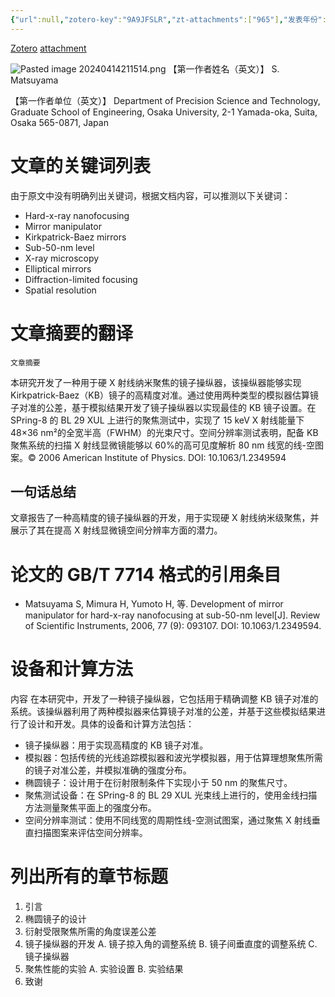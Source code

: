 ```yaml
---
{"url":null,"zotero-key":"9A9JFSLR","zt-attachments":["965"],"发表年份":"2006","类型":["论文"],"评分":"5","简单评价":"待总结","dg-publish":true,"permalink":"/3_工作归档/收集/Development of mirror manipulator for hard-x-ray nanofocusing at sub-50-nm level/","dgPassFrontmatter":true}
---
```


[Zotero](zotero://select/library/items/9A9JFSLR) [attachment](<file:///D:/FILE/zotero%20database/storage/HNPSJ5CR/Matsuyama%20%E7%AD%89%20-%202006%20-%20Development%20of%20mirror%20manipulator%20for%20hard-x-ray%20n.pdf>)

![Pasted image 20240414211514.png](/img/user/3_%E5%B7%A5%E4%BD%9C%E5%BD%92%E6%A1%A3/%E6%94%B6%E9%9B%86/%E9%99%84%E4%BB%B6/Pasted%20image%2020240414211514.png)
【第一作者姓名（英文）】
S. Matsuyama

【第一作者单位（英文）】
Department of Precision Science and Technology, Graduate School of Engineering, Osaka University, 2-1 Yamada-oka, Suita, Osaka 565-0871, Japan

# 文章的关键词列表
由于原文中没有明确列出关键词，根据文档内容，可以推测以下关键词：
- Hard-x-ray nanofocusing
- Mirror manipulator
- Kirkpatrick-Baez mirrors
- Sub-50-nm level
- X-ray microscopy
- Elliptical mirrors
- Diffraction-limited focusing
- Spatial resolution

# 文章摘要的翻译
    文章摘要
本研究开发了一种用于硬 X 射线纳米聚焦的镜子操纵器，该操纵器能够实现 Kirkpatrick-Baez（KB）镜子的高精度对准。通过使用两种类型的模拟器估算镜子对准的公差，基于模拟结果开发了镜子操纵器以实现最佳的 KB 镜子设置。在 SPring-8 的 BL 29 XUL 上进行的聚焦测试中，实现了 15 keV X 射线能量下 48×36 nm²的全宽半高（FWHM）的光束尺寸。空间分辨率测试表明，配备 KB 聚焦系统的扫描 X 射线显微镜能够以 60%的高可见度解析 80 nm 线宽的线-空图案。© 2006 American Institute of Physics. DOI: 10.1063/1.2349594
## 一句话总结
文章报告了一种高精度的镜子操纵器的开发，用于实现硬 X 射线纳米级聚焦，并展示了其在提高 X 射线显微镜空间分辨率方面的潜力。

# 论文的 GB/T 7714 格式的引用条目
- Matsuyama S, Mimura H, Yumoto H, 等. Development of mirror manipulator for hard-x-ray nanofocusing at sub-50-nm level[J]. Review of Scientific Instruments, 2006, 77 (9): 093107. DOI: 10.1063/1.2349594.

# 设备和计算方法
  内容
在本研究中，开发了一种镜子操纵器，它包括用于精确调整 KB 镜子对准的系统。该操纵器利用了两种模拟器来估算镜子对准的公差，并基于这些模拟结果进行了设计和开发。具体的设备和计算方法包括：
- 镜子操纵器：用于实现高精度的 KB 镜子对准。
- 模拟器：包括传统的光线追踪模拟器和波光学模拟器，用于估算理想聚焦所需的镜子对准公差，并模拟准确的强度分布。
- 椭圆镜子：设计用于在衍射限制条件下实现小于 50 nm 的聚焦尺寸。
- 聚焦测试设备：在 SPring-8 的 BL 29 XUL 光束线上进行的，使用金线扫描方法测量聚焦平面上的强度分布。
- 空间分辨率测试：使用不同线宽的周期性线-空测试图案，通过聚焦 X 射线垂直扫描图案来评估空间分辨率。

# 列出所有的章节标题
1. 引言
2. 椭圆镜子的设计
3. 衍射受限聚焦所需的角度误差公差
4. 镜子操纵器的开发
   A. 镜子掠入角的调整系统
   B. 镜子间垂直度的调整系统
   C. 镜子操纵器
5. 聚焦性能的实验
   A. 实验设置
   B. 实验结果
6. 致谢